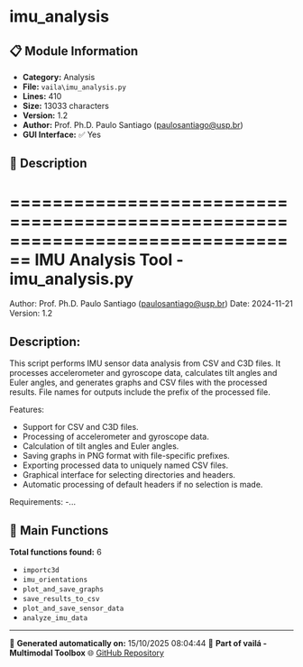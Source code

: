 # imu_analysis

## 📋 Module Information

- **Category:** Analysis
- **File:** `vaila\imu_analysis.py`
- **Lines:** 410
- **Size:** 13033 characters
- **Version:** 1.2
- **Author:** Prof. Ph.D. Paulo Santiago (paulosantiago@usp.br)
- **GUI Interface:** ✅ Yes

## 📖 Description


================================================================================
IMU Analysis Tool - imu_analysis.py
================================================================================
Author: Prof. Ph.D. Paulo Santiago (paulosantiago@usp.br)
Date: 2024-11-21
Version: 1.2

Description:
------------
This script performs IMU sensor data analysis from CSV and C3D files.
It processes accelerometer and gyroscope data, calculates tilt angles and Euler angles,
and generates graphs and CSV files with the processed results. File names for outputs
include the prefix of the processed file.

Features:
- Support for CSV and C3D files.
- Processing of accelerometer and gyroscope data.
- Calculation of tilt angles and Euler angles.
- Saving graphs in PNG format with file-specific prefixes.
- Exporting processed data to uniquely named CSV files.
- Graphical interface for selecting directories and headers.
- Automatic processing of default headers if no selection is made.

Requirements:
-...

## 🔧 Main Functions

**Total functions found:** 6

- `importc3d`
- `imu_orientations`
- `plot_and_save_graphs`
- `save_results_to_csv`
- `plot_and_save_sensor_data`
- `analyze_imu_data`




---

📅 **Generated automatically on:** 15/10/2025 08:04:44
🔗 **Part of vailá - Multimodal Toolbox**
🌐 [GitHub Repository](https://github.com/vaila-multimodaltoolbox/vaila)
